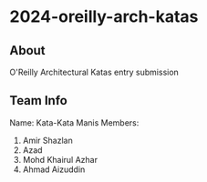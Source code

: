# 2024-oreilly-arch-katas
## About
O'Reilly Architectural Katas entry submission
## Team Info
Name: Kata-Kata Manis
Members:
1. Amir Shazlan
2. Azad
3. Mohd Khairul Azhar
4. Ahmad Aizuddin
